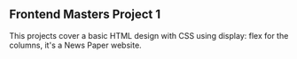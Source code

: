 ## Frontend Masters Project 1

This projects cover a basic HTML design with CSS using display: flex for the columns, it's a News Paper website.
